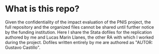 # What is this repo?

Given the confidentiality of the impact evaluation of the PNIS project, the full repository and the organized files cannot be shared until further notice by the funding institution. Here I share the Stata dofiles for the replication authored by me and Lucas Marin Llanes, the other RA with which I worked during the project. Dofiles written entirely by me are authored as "AUTOR: Gustavo Castillo".
